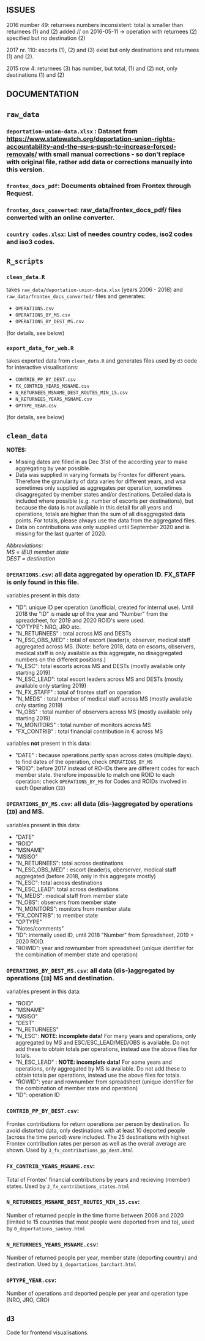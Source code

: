 ISSUES
--

2016 number 49: returnees numbers inconsistent: total is smaller than returnees (1) and (2) added // on 2016-05-11 -> operation with returnees (2) specified but no destination (2)

2017 nr. 110: escorts (1), (2) and (3) exist but only destinations and returnees (1) and (2).

2015 row 4: returnees (3) has number, but total, (1) and (2) not, only destinations (1) and (2)

DOCUMENTATION
--

## `raw_data`

### `deportation-union-data.xlsx` : Dataset from https://www.statewatch.org/deportation-union-rights-accountability-and-the-eu-s-push-to-increase-forced-removals/ **with small manual corrections** - so **don't replace with original file**, rather add data or corrections manually into this version.

### `frontex_docs_pdf`: Documents obtained from Frontex through Request.

### `frontex_docs_converted`: raw_data/frontex_docs_pdf/ files converted with an online converter.

### `country codes.xlsx`: List of needes country codes, iso2 codes and iso3 codes.

## `R_scripts`

### `clean_data.R`

takes
`raw_data/deportation-union-data.xlsx` (years 2006 - 2018)
and
`raw_data/frontex_docs_converted/` files
and generates:

- `OPERATIONS.csv`
- `OPERATIONS_BY_MS.csv`
- `OPERATIONS_BY_DEST_MS.csv`

(for details, see below)

### `export_data_for_web.R`

takes exported data from `clean_data.R` and generates files used by `d3` code for interactive visualisations:

- `CONTRIB_PP_BY_DEST.csv`
- `FX_CONTRIB_YEARS_MSNAME.csv`
- `N_RETURNEES_MSNAME_DEST_ROUTES_MIN_15.csv`
- `N_RETURNEES_YEARS_MSNAME.csv`
- `OPTYPE_YEAR.csv`

(for details, see below)

## `clean_data`

**NOTES:**

- Missing dates are filled in as Dec 31st of the according year to make aggregating by year possible.
- Data was supplied in varying formats by Frontex for different years. Therefore the granularity of data varies for different years, and wsa sometimes only supplied as aggregates per operation, sometimes disaggregated by member states and/or destinations. Detailed data is included where possible (e.g. number of escorts per destinations), but because the data is not available in this detail for all years and operations, totals are higher than the sum of all disaggregated data points. For totals, please always use the data from the aggregated files.
- Data on contributions was only supplied until September 2020 and is missing for the last quarter of 2020.

*Abbreviations:*  
*MS = (EU) member state*  
*DEST = destination*  


### `OPERATIONS.csv`: all data aggregated by operation ID. FX_STAFF is only found in this file.

variables present in this data:

- "ID": unique ID per operation (unofficial, created for internal use). Until 2018 the "ID" is made up of the year and "Number" from the spreadsheet, for 2019 and 2020 ROID's were used.
- "OPTYPE": NRO, JRO etc.
- "N_RETURNEES" : total across MS and DESTs
- "N_ESC_OBS_MED" : total of escort (leader)s, observer, medical staff aggregated across MS. (Note: before 2018, data on escorts, observers, medical staff is only available as this aggregate, no disaggregated numbers on the different positions.)
- "N_ESC": total escorts across MS and DESTs (mostly available only starting 2019)
- "N_ESC_LEAD": total escort leaders across MS and DESTs (mostly available only starting 2019)
- "N_FX_STAFF" : total of frontex staff on operation
- "N_MEDS" : total number of medical staff across MS (mostly available only starting 2019)
- "N_OBS" : total number of observers across MS (mostly available only starting 2019)
- "N_MONITORS" : total number of monitors across MS
- "FX_CONTRIB" : total financial contribution in € across MS

variables **not** present in this data:

- "DATE" : because operations partly span across dates (multiple days). to find dates of the operation, check `OPERATIONS_BY_MS`
- "ROID": before 2017 instead of RO-IDs there are different codes for each member state. therefore impossible to match one ROID to each operation; check `OPERATIONS_BY_MS` for Codes and ROIDs involved in each Operation (`ID`)

### `OPERATIONS_BY_MS.csv`: all data (dis-)aggregated by operations (`ID`) and MS.

variables present in this data:

- "DATE"
- "ROID"
- "MSNAME"
- "MSISO"
- "N_RETURNEES": total across destinations
- "N_ESC_OBS_MED" : escort (leader)s, oberserver, medical staff aggregated (before 2018, only in this aggregate mostly)
- "N_ESC": total across destinations
- "N_ESC_LEAD": total across destinations
- "N_MEDS": medical staff from member state
- "N_OBS": observers from member state
- "N_MONITORS": monitors from member state
- "FX_CONTRIB": to member state
- "OPTYPE"
- "Notes/comments"
- "ID": internally used ID, until 2018 "Number" from Spreadsheet, 2019 + 2020 ROID.
- "ROWID": year and rownumber from spreadsheet (unique identifier for the combination of member state and operation)

### `OPERATIONS_BY_DEST_MS.csv`: all data (dis-)aggregated by operations (`ID`) MS and destination.

variables present in this data:

- "ROID"
- "MSNAME"
- "MSISO"
- "DEST"
- "N_RETURNEES"
- "N_ESC": **NOTE: incomplete data!** For many years and operations, only aggregated by MS and ESC/ESC_LEAD/MED/OBS is available. Do not add these to obtain totals per operations, instead use the above files for totals.
- "N_ESC_LEAD" : **NOTE: incomplete data!** For some years and operations, only aggregated by MS is available. Do not add these to obtain totals per operations, instead use the above files for totals.
- "ROWID": year and rownumber from spreadsheet (unique identifier for the combination of member state and operation)
- "ID": operation ID

### `CONTRIB_PP_BY_DEST.csv`:

Frontex contributions for return operations per person by destination. To avoid distorted data, only destinations with at least 10 deported people (across the time period) were included. The 25 destinations with highest Frontex contribution rates per person as well as the overall average are shown. Used by `3_fx_contributions_pp_dest.html`

### `FX_CONTRIB_YEARS_MSNAME.csv`:

Total of Frontex' financial contributions by years and recieving (member) states. Used by `2_fx_contributions_states.html`

### `N_RETURNEES_MSNAME_DEST_ROUTES_MIN_15.csv`:

Number of returned people in the time frame between 2006 and 2020 (limited to 15 countries that most people were deported from and to), used by `0_deportations_sankey.html`

### `N_RETURNEES_YEARS_MSNAME.csv`:

Number of returned people per year, member state (deporting country) and destination. Used by `1_deportations_barchart.html`

### `OPTYPE_YEAR.csv`:

Number of operations and deported people per year and operation type (NRO, JRO, CRO)

## `d3`

Code for frontend visualisations.
